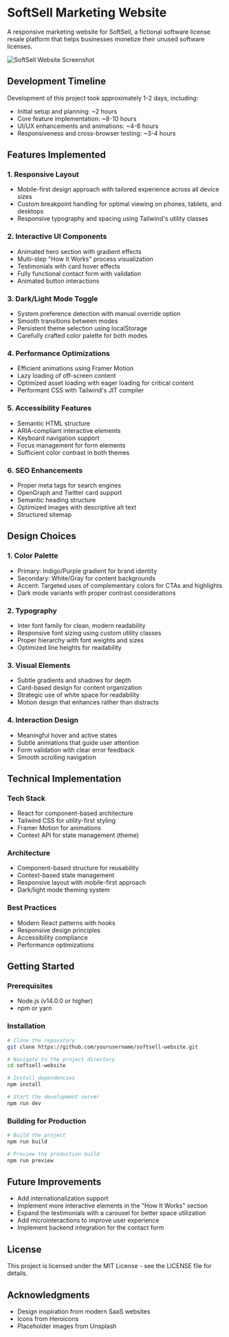 # SoftSell Marketing Website

A responsive marketing website for SoftSell, a fictional software license resale platform that helps businesses monetize their unused software licenses.

![SoftSell Website Screenshot](./public/og-image.jpg)

## Development Timeline

Development of this project took approximately 1-2 days, including:
- Initial setup and planning: ~2 hours
- Core feature implementation: ~8-10 hours
- UI/UX enhancements and animations: ~4-6 hours
- Responsiveness and cross-browser testing: ~3-4 hours

## Features Implemented

### 1. Responsive Layout
- Mobile-first design approach with tailored experience across all device sizes
- Custom breakpoint handling for optimal viewing on phones, tablets, and desktops
- Responsive typography and spacing using Tailwind's utility classes

### 2. Interactive UI Components
- Animated hero section with gradient effects
- Multi-step "How It Works" process visualization
- Testimonials with card hover effects
- Fully functional contact form with validation
- Animated button interactions

### 3. Dark/Light Mode Toggle
- System preference detection with manual override option
- Smooth transitions between modes
- Persistent theme selection using localStorage
- Carefully crafted color palette for both modes

### 4. Performance Optimizations
- Efficient animations using Framer Motion
- Lazy loading of off-screen content
- Optimized asset loading with eager loading for critical content
- Performant CSS with Tailwind's JIT compiler

### 5. Accessibility Features
- Semantic HTML structure
- ARIA-compliant interactive elements
- Keyboard navigation support
- Focus management for form elements
- Sufficient color contrast in both themes

### 6. SEO Enhancements
- Proper meta tags for search engines
- OpenGraph and Twitter card support
- Semantic heading structure
- Optimized images with descriptive alt text
- Structured sitemap

## Design Choices

### 1. Color Palette
- Primary: Indigo/Purple gradient for brand identity
- Secondary: White/Gray for content backgrounds
- Accent: Targeted uses of complementary colors for CTAs and highlights
- Dark mode variants with proper contrast considerations

### 2. Typography
- Inter font family for clean, modern readability
- Responsive font sizing using custom utility classes
- Proper hierarchy with font weights and sizes
- Optimized line heights for readability

### 3. Visual Elements
- Subtle gradients and shadows for depth
- Card-based design for content organization
- Strategic use of white space for readability
- Motion design that enhances rather than distracts

### 4. Interaction Design
- Meaningful hover and active states
- Subtle animations that guide user attention
- Form validation with clear error feedback
- Smooth scrolling navigation

## Technical Implementation

### Tech Stack
- React for component-based architecture
- Tailwind CSS for utility-first styling
- Framer Motion for animations
- Context API for state management (theme)

### Architecture
- Component-based structure for reusability
- Context-based state management
- Responsive layout with mobile-first approach
- Dark/light mode theming system

### Best Practices
- Modern React patterns with hooks
- Responsive design principles
- Accessibility compliance
- Performance optimizations

## Getting Started

### Prerequisites
- Node.js (v14.0.0 or higher)
- npm or yarn

### Installation

```bash
# Clone the repository
git clone https://github.com/yourusername/softsell-website.git

# Navigate to the project directory
cd softsell-website

# Install dependencies
npm install

# Start the development server
npm run dev
```

### Building for Production

```bash
# Build the project
npm run build

# Preview the production build
npm run preview
```

## Future Improvements

- Add internationalization support
- Implement more interactive elements in the "How It Works" section
- Expand the testimonials with a carousel for better space utilization
- Add microinteractions to improve user experience
- Implement backend integration for the contact form

## License

This project is licensed under the MIT License - see the LICENSE file for details.

## Acknowledgments

- Design inspiration from modern SaaS websites
- Icons from Heroicons
- Placeholder images from Unsplash

